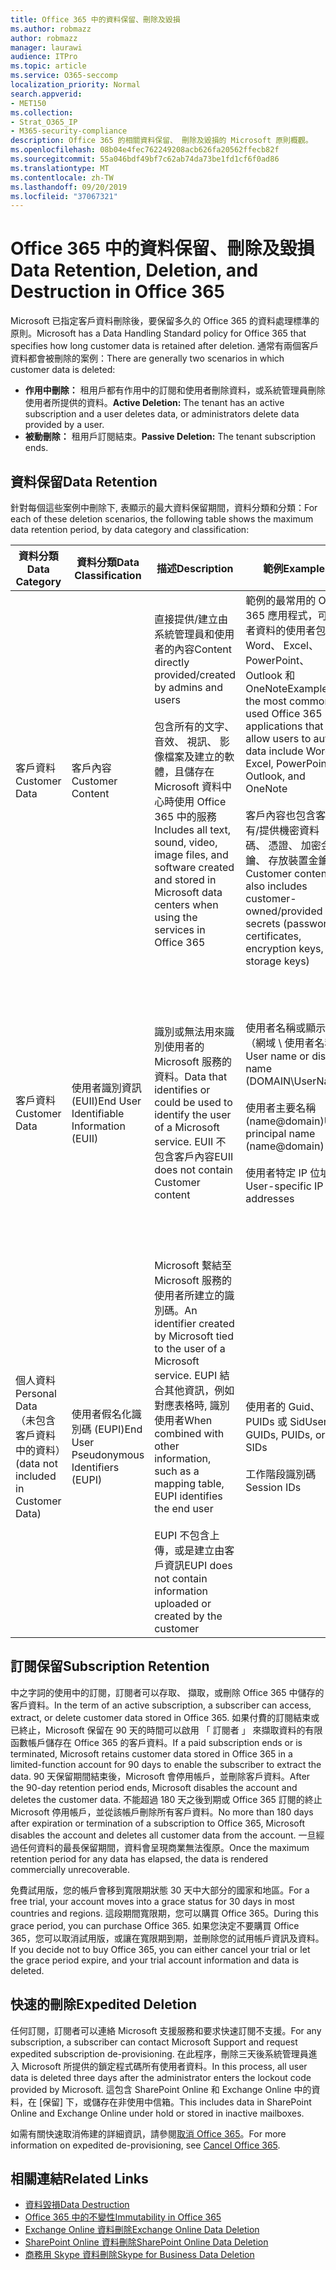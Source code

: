 ```yaml
---
title: Office 365 中的資料保留、刪除及毀損
ms.author: robmazz
author: robmazz
manager: laurawi
audience: ITPro
ms.topic: article
ms.service: O365-seccomp
localization_priority: Normal
search.appverid:
- MET150
ms.collection:
- Strat_O365_IP
- M365-security-compliance
description: Office 365 的相關資料保留、 刪除及毀損的 Microsoft 原則概觀。
ms.openlocfilehash: 08b04e4fec762249208acb626fa20562ffecb82f
ms.sourcegitcommit: 55a046bdf49bf7c62ab74da73be1fd1cf6f0ad86
ms.translationtype: MT
ms.contentlocale: zh-TW
ms.lasthandoff: 09/20/2019
ms.locfileid: "37067321"
---
```

# <a name="data-retention-deletion-and-destruction-in-office-365"></a><span data-ttu-id="22ffa-103">Office 365 中的資料保留、刪除及毀損</span><span class="sxs-lookup"><span data-stu-id="22ffa-103">Data Retention, Deletion, and Destruction in Office 365</span></span>

<span data-ttu-id="22ffa-104">Microsoft 已指定客戶資料刪除後，要保留多久的 Office 365 的資料處理標準的原則。</span><span class="sxs-lookup"><span data-stu-id="22ffa-104">Microsoft has a Data Handling Standard policy for Office 365 that specifies how long customer data is retained after deletion.</span></span> <span data-ttu-id="22ffa-105">通常有兩個客戶資料都會被刪除的案例：</span><span class="sxs-lookup"><span data-stu-id="22ffa-105">There are generally two scenarios in which customer data is deleted:</span></span>

- <span data-ttu-id="22ffa-106">**作用中刪除：** 租用戶都有作用中的訂閱和使用者刪除資料，或系統管理員刪除使用者所提供的資料。</span><span class="sxs-lookup"><span data-stu-id="22ffa-106">**Active Deletion:** The tenant has an active subscription and a user deletes data, or administrators delete data provided by a user.</span></span>
- <span data-ttu-id="22ffa-107">**被動刪除：** 租用戶訂閱結束。</span><span class="sxs-lookup"><span data-stu-id="22ffa-107">**Passive Deletion:** The tenant subscription ends.</span></span>

## <a name="data-retention"></a><span data-ttu-id="22ffa-108">資料保留</span><span class="sxs-lookup"><span data-stu-id="22ffa-108">Data Retention</span></span>

<span data-ttu-id="22ffa-109">針對每個這些案例中刪除下, 表顯示的最大資料保留期間，資料分類和分類：</span><span class="sxs-lookup"><span data-stu-id="22ffa-109">For each of these deletion scenarios, the following table shows the maximum data retention period, by data category and classification:</span></span>

| <span data-ttu-id="22ffa-110">資料分類</span><span class="sxs-lookup"><span data-stu-id="22ffa-110">Data Category</span></span> | <span data-ttu-id="22ffa-111">資料分類</span><span class="sxs-lookup"><span data-stu-id="22ffa-111">Data Classification</span></span> | <span data-ttu-id="22ffa-112">描述</span><span class="sxs-lookup"><span data-stu-id="22ffa-112">Description</span></span> | <span data-ttu-id="22ffa-113">範例</span><span class="sxs-lookup"><span data-stu-id="22ffa-113">Examples</span></span> | <span data-ttu-id="22ffa-114">保留期間</span><span class="sxs-lookup"><span data-stu-id="22ffa-114">Retention Period</span></span> |
|-----------------|-----------------|-----------------|----------------------------------|-------------------------------|
| <span data-ttu-id="22ffa-115">客戶資料</span><span class="sxs-lookup"><span data-stu-id="22ffa-115">Customer Data</span></span> | <span data-ttu-id="22ffa-116">客戶內容</span><span class="sxs-lookup"><span data-stu-id="22ffa-116">Customer Content</span></span>| <span data-ttu-id="22ffa-117">直接提供/建立由系統管理員和使用者的內容</span><span class="sxs-lookup"><span data-stu-id="22ffa-117">Content directly provided/created by admins and users</span></span> <br><br> <span data-ttu-id="22ffa-118">包含所有的文字、 音效、 視訊、 影像檔案及建立的軟體，且儲存在 Microsoft 資料中心時使用 Office 365 中的服務</span><span class="sxs-lookup"><span data-stu-id="22ffa-118">Includes all text, sound, video, image files, and software created and stored in Microsoft data centers when using the services in Office 365</span></span> | <span data-ttu-id="22ffa-119">範例的最常用的 Office 365 應用程式，可讓作者資料的使用者包括 Word、 Excel、 PowerPoint、 Outlook 和 OneNote</span><span class="sxs-lookup"><span data-stu-id="22ffa-119">Examples of the most commonly used Office 365 applications that allow users to author data include Word, Excel, PowerPoint, Outlook, and OneNote</span></span> <br><br> <span data-ttu-id="22ffa-120">客戶內容也包含客戶擁有/提供機密資料 （密碼、 憑證、 加密金鑰、 存放裝置金鑰）</span><span class="sxs-lookup"><span data-stu-id="22ffa-120">Customer content also includes customer-owned/provided secrets (passwords, certificates, encryption keys, storage keys)</span></span> | <span data-ttu-id="22ffa-121">**作用中刪除案例：** 最多 30 天</span><span class="sxs-lookup"><span data-stu-id="22ffa-121">**Active Deletion Scenario:** at most 30 days</span></span> <br><br> <span data-ttu-id="22ffa-122">**被動刪除案例：** 最 180 天</span><span class="sxs-lookup"><span data-stu-id="22ffa-122">**Passive Deletion Scenario:** at most 180 days</span></span> |
| <span data-ttu-id="22ffa-123">客戶資料</span><span class="sxs-lookup"><span data-stu-id="22ffa-123">Customer Data</span></span> | <span data-ttu-id="22ffa-124">使用者識別資訊 (EUII)</span><span class="sxs-lookup"><span data-stu-id="22ffa-124">End User Identifiable Information (EUII)</span></span> | <span data-ttu-id="22ffa-125">識別或無法用來識別使用者的 Microsoft 服務的資料。</span><span class="sxs-lookup"><span data-stu-id="22ffa-125">Data that identifies or could be used to identify the user of a Microsoft service.</span></span> <span data-ttu-id="22ffa-126">EUII 不包含客戶內容</span><span class="sxs-lookup"><span data-stu-id="22ffa-126">EUII does not contain Customer content</span></span> | <span data-ttu-id="22ffa-127">使用者名稱或顯示名稱 （網域 \ 使用者名稱）</span><span class="sxs-lookup"><span data-stu-id="22ffa-127">User name or display name (DOMAIN\UserName)</span></span> <br><br> <span data-ttu-id="22ffa-128">使用者主要名稱 (name@domain)</span><span class="sxs-lookup"><span data-stu-id="22ffa-128">User principal name (name@domain)</span></span> <br><br>  <span data-ttu-id="22ffa-129">使用者特定 IP 位址</span><span class="sxs-lookup"><span data-stu-id="22ffa-129">User-specific IP addresses</span></span> | <span data-ttu-id="22ffa-130">**作用中刪除案例：** 最 180 天 （僅限租用戶系統管理員動作）</span><span class="sxs-lookup"><span data-stu-id="22ffa-130">**Active Deletion Scenario:** at most 180 days (only a tenant administrator action)</span></span> <br><br> <span data-ttu-id="22ffa-131">**被動刪除案例：** 最 180 天</span><span class="sxs-lookup"><span data-stu-id="22ffa-131">**Passive Deletion Scenario:** at most 180 days</span></span> |
| <span data-ttu-id="22ffa-132">個人資料</span><span class="sxs-lookup"><span data-stu-id="22ffa-132">Personal Data</span></span> <br> <span data-ttu-id="22ffa-133">（未包含客戶資料中的資料）</span><span class="sxs-lookup"><span data-stu-id="22ffa-133">(data not included in Customer Data)</span></span> | <span data-ttu-id="22ffa-134">使用者假名化識別碼 (EUPI)</span><span class="sxs-lookup"><span data-stu-id="22ffa-134">End User Pseudonymous Identifiers (EUPI)</span></span> | <span data-ttu-id="22ffa-135">Microsoft 繫結至 Microsoft 服務的使用者所建立的識別碼。</span><span class="sxs-lookup"><span data-stu-id="22ffa-135">An identifier created by Microsoft tied to the user of a Microsoft service.</span></span> <span data-ttu-id="22ffa-136">EUPI 結合其他資訊，例如對應表格時, 識別使用者</span><span class="sxs-lookup"><span data-stu-id="22ffa-136">When combined with other information, such as a mapping table, EUPI identifies the end user</span></span> <br><br> <span data-ttu-id="22ffa-137">EUPI 不包含上傳，或是建立由客戶資訊</span><span class="sxs-lookup"><span data-stu-id="22ffa-137">EUPI does not contain information uploaded or created by the customer</span></span> | <span data-ttu-id="22ffa-138">使用者的 Guid、 PUIDs 或 Sid</span><span class="sxs-lookup"><span data-stu-id="22ffa-138">User GUIDs, PUIDs, or SIDs</span></span> <br><br> <span data-ttu-id="22ffa-139">工作階段識別碼</span><span class="sxs-lookup"><span data-stu-id="22ffa-139">Session IDs</span></span> | <span data-ttu-id="22ffa-140">**作用中刪除案例：** 最多 30 天</span><span class="sxs-lookup"><span data-stu-id="22ffa-140">**Active Deletion Scenario:** at most 30 days</span></span> <br><br> <span data-ttu-id="22ffa-141">**被動刪除案例：** 最 180 天</span><span class="sxs-lookup"><span data-stu-id="22ffa-141">**Passive Deletion Scenario:** at most 180 days</span></span> |

## <a name="subscription-retention"></a><span data-ttu-id="22ffa-142">訂閱保留</span><span class="sxs-lookup"><span data-stu-id="22ffa-142">Subscription Retention</span></span>

<span data-ttu-id="22ffa-143">中之字詞的使用中的訂閱，訂閱者可以存取、 擷取，或刪除 Office 365 中儲存的客戶資料。</span><span class="sxs-lookup"><span data-stu-id="22ffa-143">In the term of an active subscription, a subscriber can access, extract, or delete customer data stored in Office 365.</span></span> <span data-ttu-id="22ffa-144">如果付費的訂閱結束或已終止，Microsoft 保留在 90 天的時間可以啟用 「 訂閱者 」 來擷取資料的有限函數帳戶儲存在 Office 365 的客戶資料。</span><span class="sxs-lookup"><span data-stu-id="22ffa-144">If a paid subscription ends or is terminated, Microsoft retains customer data stored in Office 365 in a limited-function account for 90 days to enable the subscriber to extract the data.</span></span> <span data-ttu-id="22ffa-145">90 天保留期間結束後，Microsoft 會停用帳戶，並刪除客戶資料。</span><span class="sxs-lookup"><span data-stu-id="22ffa-145">After the 90-day retention period ends, Microsoft disables the account and deletes the customer data.</span></span> <span data-ttu-id="22ffa-146">不能超過 180 天之後到期或 Office 365 訂閱的終止 Microsoft 停用帳戶，並從該帳戶刪除所有客戶資料。</span><span class="sxs-lookup"><span data-stu-id="22ffa-146">No more than 180 days after expiration or termination of a subscription to Office 365, Microsoft disables the account and deletes all customer data from the account.</span></span> <span data-ttu-id="22ffa-147">一旦經過任何資料的最長保留期間，資料會呈現商業無法復原。</span><span class="sxs-lookup"><span data-stu-id="22ffa-147">Once the maximum retention period for any data has elapsed, the data is rendered commercially unrecoverable.</span></span>

<span data-ttu-id="22ffa-148">免費試用版，您的帳戶會移到寬限期狀態 30 天中大部分的國家和地區。</span><span class="sxs-lookup"><span data-stu-id="22ffa-148">For a free trial, your account moves into a grace status for 30 days in most countries and regions.</span></span> <span data-ttu-id="22ffa-149">這段期間寬限期，您可以購買 Office 365。</span><span class="sxs-lookup"><span data-stu-id="22ffa-149">During this grace period, you can purchase Office 365.</span></span> <span data-ttu-id="22ffa-150">如果您決定不要購買 Office 365，您可以取消試用版，或讓在寬限期到期，並刪除您的試用帳戶資訊及資料。</span><span class="sxs-lookup"><span data-stu-id="22ffa-150">If you decide not to buy Office 365, you can either cancel your trial or let the grace period expire, and your trial account information and data is deleted.</span></span>

## <a name="expedited-deletion"></a><span data-ttu-id="22ffa-151">快速的刪除</span><span class="sxs-lookup"><span data-stu-id="22ffa-151">Expedited Deletion</span></span>

<span data-ttu-id="22ffa-152">任何訂閱，訂閱者可以連絡 Microsoft 支援服務和要求快速訂閱不支援。</span><span class="sxs-lookup"><span data-stu-id="22ffa-152">For any subscription, a subscriber can contact Microsoft Support and request expedited subscription de-provisioning.</span></span> <span data-ttu-id="22ffa-153">在此程序，刪除三天後系統管理員進入 Microsoft 所提供的鎖定程式碼所有使用者資料。</span><span class="sxs-lookup"><span data-stu-id="22ffa-153">In this process, all user data is deleted three days after the administrator enters the lockout code provided by Microsoft.</span></span> <span data-ttu-id="22ffa-154">這包含 SharePoint Online 和 Exchange Online 中的資料，在 [保留] 下，或儲存在非使用中信箱。</span><span class="sxs-lookup"><span data-stu-id="22ffa-154">This includes data in SharePoint Online and Exchange Online under hold or stored in inactive mailboxes.</span></span>

<span data-ttu-id="22ffa-155">如需有關快速取消佈建的詳細資訊，請參閱[取消 Office 365](https://support.office.com/article/Cancel-Office-365-for-business-b1bc0bef-4608-4601-813a-cdd9f746709a)。</span><span class="sxs-lookup"><span data-stu-id="22ffa-155">For more information on expedited de-provisioning, see [Cancel Office 365](https://support.office.com/article/Cancel-Office-365-for-business-b1bc0bef-4608-4601-813a-cdd9f746709a).</span></span>

## <a name="related-links"></a><span data-ttu-id="22ffa-156">相關連結</span><span class="sxs-lookup"><span data-stu-id="22ffa-156">Related Links</span></span>
- [<span data-ttu-id="22ffa-157">資料毀損</span><span class="sxs-lookup"><span data-stu-id="22ffa-157">Data Destruction</span></span>](office-365-data-destruction.md)
- [<span data-ttu-id="22ffa-158">Office 365 中的不變性</span><span class="sxs-lookup"><span data-stu-id="22ffa-158">Immutability in Office 365</span></span>](office-365-data-immutability.md)
- [<span data-ttu-id="22ffa-159">Exchange Online 資料刪除</span><span class="sxs-lookup"><span data-stu-id="22ffa-159">Exchange Online Data Deletion</span></span>](office-365-exchange-online-data-deletion.md)
- [<span data-ttu-id="22ffa-160">SharePoint Online 資料刪除</span><span class="sxs-lookup"><span data-stu-id="22ffa-160">SharePoint Online Data Deletion</span></span>](office-365-sharepoint-online-data-deletion.md)
- [<span data-ttu-id="22ffa-161">商務用 Skype 資料刪除</span><span class="sxs-lookup"><span data-stu-id="22ffa-161">Skype for Business Data Deletion</span></span>](office-365-skype-data-deletion.md)